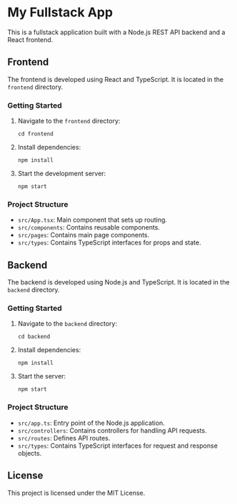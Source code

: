 # My Fullstack App

This is a fullstack application built with a Node.js REST API backend and a React frontend. 

## Frontend

The frontend is developed using React and TypeScript. It is located in the `frontend` directory.

### Getting Started

1. Navigate to the `frontend` directory:
   ```
   cd frontend
   ```

2. Install dependencies:
   ```
   npm install
   ```

3. Start the development server:
   ```
   npm start
   ```

### Project Structure

- `src/App.tsx`: Main component that sets up routing.
- `src/components`: Contains reusable components.
- `src/pages`: Contains main page components.
- `src/types`: Contains TypeScript interfaces for props and state.

## Backend

The backend is developed using Node.js and TypeScript. It is located in the `backend` directory.

### Getting Started

1. Navigate to the `backend` directory:
   ```
   cd backend
   ```

2. Install dependencies:
   ```
   npm install
   ```

3. Start the server:
   ```
   npm start
   ```

### Project Structure

- `src/app.ts`: Entry point of the Node.js application.
- `src/controllers`: Contains controllers for handling API requests.
- `src/routes`: Defines API routes.
- `src/types`: Contains TypeScript interfaces for request and response objects.

## License

This project is licensed under the MIT License.